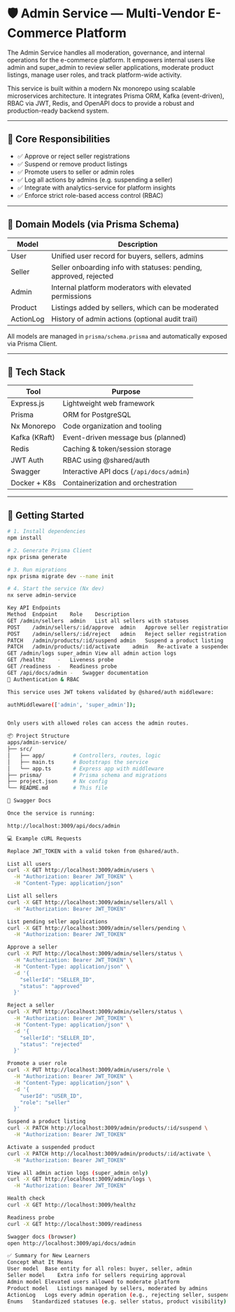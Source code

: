 # 🛡️ Admin Service — Multi-Vendor E-Commerce Platform

The Admin Service handles all moderation, governance, and internal operations for the e-commerce platform. It empowers internal users like admin and super_admin to review seller applications, moderate product listings, manage user roles, and track platform-wide activity.

This service is built within a modern Nx monorepo using scalable microservices architecture. It integrates Prisma ORM, Kafka (event-driven), RBAC via JWT, Redis, and OpenAPI docs to provide a robust and production-ready backend system.

---

## 📌 Core Responsibilities
- ✅ Approve or reject seller registrations
- ✅ Suspend or remove product listings
- ✅ Promote users to seller or admin roles
- ✅ Log all actions by admins (e.g. suspending a seller)
- ✅ Integrate with analytics-service for platform insights
- ✅ Enforce strict role-based access control (RBAC)

---

## 🧠 Domain Models (via Prisma Schema)

| Model       | Description                                   |
|------------|-----------------------------------------------|
| User       | Unified user record for buyers, sellers, admins |
| Seller     | Seller onboarding info with statuses: pending, approved, rejected |
| Admin      | Internal platform moderators with elevated permissions |
| Product    | Listings added by sellers, which can be moderated |
| ActionLog  | History of admin actions (optional audit trail) |

All models are managed in `prisma/schema.prisma` and automatically exposed via Prisma Client.

---

## 🧱 Tech Stack

| Tool        | Purpose                                      |
|------------|----------------------------------------------|
| Express.js  | Lightweight web framework                   |
| Prisma      | ORM for PostgreSQL                           |
| Nx Monorepo | Code organization and tooling                |
| Kafka (KRaft) | Event-driven message bus (planned)         |
| Redis       | Caching & token/session storage             |
| JWT Auth    | RBAC using @shared/auth                      |
| Swagger     | Interactive API docs (`/api/docs/admin`)    |
| Docker + K8s | Containerization and orchestration          |

---

## 🚀 Getting Started

```bash
# 1. Install dependencies
npm install

# 2. Generate Prisma Client
npx prisma generate

# 3. Run migrations
npx prisma migrate dev --name init

# 4. Start the service (Nx dev)
nx serve admin-service

Key API Endpoints
Method	Endpoint	Role	Description
GET	/admin/sellers	admin	List all sellers with statuses
POST	/admin/sellers/:id/approve	admin	Approve seller registration
POST	/admin/sellers/:id/reject	admin	Reject seller registration
PATCH	/admin/products/:id/suspend	admin	Suspend a product listing
PATCH	/admin/products/:id/activate	admin	Re-activate a suspended product
GET	/admin/logs	super_admin	View all admin action logs
GET	/healthz	-	Liveness probe
GET	/readiness	-	Readiness probe
GET	/api/docs/admin	-	Swagger documentation
🔐 Authentication & RBAC

This service uses JWT tokens validated by @shared/auth middleware:

authMiddleware(['admin', 'super_admin']);


Only users with allowed roles can access the admin routes.

📦 Project Structure
apps/admin-service/
├── src/
│   ├── app/         # Controllers, routes, logic
│   ├── main.ts      # Bootstraps the service
│   └── app.ts       # Express app with middleware
├── prisma/          # Prisma schema and migrations
├── project.json     # Nx config
└── README.md        # This file

🧪 Swagger Docs

Once the service is running:

http://localhost:3009/api/docs/admin

💻 Example cURL Requests

Replace JWT_TOKEN with a valid token from @shared/auth.

List all users
curl -X GET http://localhost:3009/admin/users \
  -H "Authorization: Bearer JWT_TOKEN" \
  -H "Content-Type: application/json"

List all sellers
curl -X GET http://localhost:3009/admin/sellers/all \
  -H "Authorization: Bearer JWT_TOKEN"

List pending seller applications
curl -X GET http://localhost:3009/admin/sellers/pending \
  -H "Authorization: Bearer JWT_TOKEN"

Approve a seller
curl -X PUT http://localhost:3009/admin/sellers/status \
  -H "Authorization: Bearer JWT_TOKEN" \
  -H "Content-Type: application/json" \
  -d '{
    "sellerId": "SELLER_ID",
    "status": "approved"
  }'

Reject a seller
curl -X PUT http://localhost:3009/admin/sellers/status \
  -H "Authorization: Bearer JWT_TOKEN" \
  -H "Content-Type: application/json" \
  -d '{
    "sellerId": "SELLER_ID",
    "status": "rejected"
  }'

Promote a user role
curl -X PUT http://localhost:3009/admin/users/role \
  -H "Authorization: Bearer JWT_TOKEN" \
  -H "Content-Type: application/json" \
  -d '{
    "userId": "USER_ID",
    "role": "seller"
  }'

Suspend a product listing
curl -X PATCH http://localhost:3009/admin/products/:id/suspend \
  -H "Authorization: Bearer JWT_TOKEN"

Activate a suspended product
curl -X PATCH http://localhost:3009/admin/products/:id/activate \
  -H "Authorization: Bearer JWT_TOKEN"

View all admin action logs (super_admin only)
curl -X GET http://localhost:3009/admin/logs \
  -H "Authorization: Bearer JWT_TOKEN"

Health check
curl -X GET http://localhost:3009/healthz

Readiness probe
curl -X GET http://localhost:3009/readiness

Swagger docs (browser)
open http://localhost:3009/api/docs/admin

✅ Summary for New Learners
Concept	What It Means
User model	Base entity for all roles: buyer, seller, admin
Seller model	Extra info for sellers requiring approval
Admin model	Elevated users allowed to moderate platform
Product model	Listings managed by sellers, moderated by admins
ActionLog	Logs every admin operation (e.g., rejecting seller, suspending product)
Enums	Standardized statuses (e.g. seller status, product visibility)